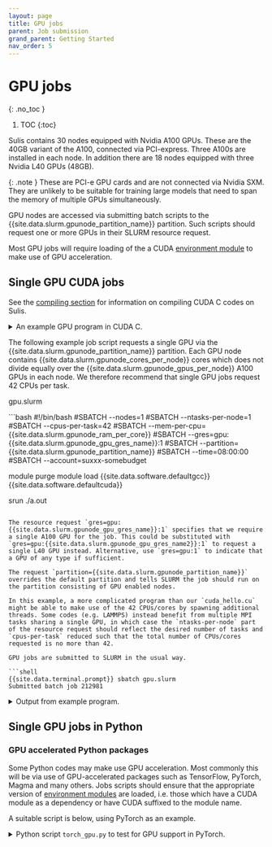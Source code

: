 ```yaml
---
layout: page
title: GPU jobs 
parent: Job submission
grand_parent: Getting Started
nav_order: 5
---
```


# GPU jobs
{: .no_toc }

1. TOC
{:toc}

Sulis contains 30 nodes equipped with Nvidia A100 GPUs. These are the 40GB variant of the A100, connected via PCI-express. Three A100s are installed in each node. In addition there are 18 nodes equipped with three Nvidia L40 GPUs (48GB). 

{: .note }
These are PCI-e GPU cards and are not connected via Nvidia SXM. They are unlikely to be suitable for training large models that need to span the memory of multiple GPUs simultaneously. 

GPU nodes are accessed via submitting batch scripts to the {{site.data.slurm.gpunode_partition_name}} partition. Such scripts should request one or more GPUs in their SLURM resource request.

Most GPU jobs will require loading of the a CUDA [environment module](../software/modules) to make use of GPU acceleration. 

## Single GPU CUDA jobs

See the [compiling section](../software/compiling) for information on compiling CUDA C codes on Sulis.

<details markdown="block" class="detail">
  <summary>An example GPU program in CUDA C.</summary>
An trivial example of a CUDA C program.

<p class="codeblock-label">cuda_hello.cu</p>
```c 
#include <stdio.h>
#include <cuda.h> 

int main() {

  printf("Hello world from the host\n");
  printf("Checking for CUDA devices...\n");


  int count;
  cudaError_t err;
  err = cudaGetDeviceCount(&count);
  if ( (count==0) || (err!=cudaSuccess) ) {
    printf("No CUDA supported devices are available in this system.\n");
    exit(EXIT_FAILURE);
  } else {
    printf("Found %d CUDA device(s) in this system\n",count);
  }

  cudaDeviceProp prop;
  int idev;
  for (idev=0;idev<count;idev++) {

    // Call another CUDA helper function to populate prop
    err = cudaGetDeviceProperties(&prop,idev);
    if ( err!=cudaSuccess ) {
      printf("Error getting device properties\n");
      exit(EXIT_FAILURE);
    }

    printf("Device %d : %s\n",idev,prop.name);

  }

  err = cudaGetDevice(&idev);
  if ( err!=cudaSuccess ) {
    printf("Error identifying active device\n");
    exit(EXIT_FAILURE);
  }
  printf("Using device %d\n",idev);

  return(EXIT_SUCCESS);

}
``` 
This might be compiled into the executable `a.out` via:
```bash
{{site.data.terminal.prompt}} module load {{site.data.software.defaultgcc}} {{site.data.software.defaultcuda}}
{{site.data.terminal.prompt}} nvcc -arch=sm_80 -arch=sm_89 cuda_hello.cu
```
Note that we've specified the compute capability of both GPU types when compiling. 

</details>

The following example job script requests a single GPU via the {{site.data.slurm.gpunode_partition_name}} partition. Each GPU node contains {{site.data.slurm.gpunode_cores_per_node}} cores which does not divide equally over the {{site.data.slurm.gpunode_gpus_per_node}} A100 GPUs in each node. We therefore recommend that single GPU jobs request 42 CPUs per task. 

<p class="codeblock-label">gpu.slurm</p>
```bash
#!/bin/bash
#SBATCH --nodes=1
#SBATCH --ntasks-per-node=1
#SBATCH --cpus-per-task=42
#SBATCH --mem-per-cpu={{site.data.slurm.gpunode_ram_per_core}}
#SBATCH --gres=gpu:{{site.data.slurm.gpunode_gpu_gres_name}}:1
#SBATCH --partition={{site.data.slurm.gpunode_partition_name}}
#SBATCH --time=08:00:00
#SBATCH --account=suxxx-somebudget

module purge
module load {{site.data.software.defaultgcc}} {{site.data.software.defaultcuda}}

srun ./a.out
```

The resource request `gres=gpu:{{site.data.slurm.gpunode_gpu_gres_name}}:1` specifies that we require a single A100 GPU for the job. This could be substituted with `gres=gpu:{{site.data.slurm.gpunode_gpu_gres_name2}}:1` to request a single L40 GPU instead. Alternative, use `gres=gpu:1` to indicate that a GPU of any type if sufficient.

The request `partition={{site.data.slurm.gpunode_partition_name}}` overrides the default partition and tells SLURM the job should run on the partition consisting of GPU enabled nodes. 

In this example, a more complicated program than our `cuda_hello.cu` might be able to make use of the 42 CPUs/cores by spawning additional threads. Some codes (e.g. LAMMPS) instead benefit from multiple MPI tasks sharing a single GPU, in which case the `ntasks-per-node` part of the resource request should reflect the desired number of tasks and `cpus-per-task` reduced such that the total number of CPUs/cores requested is no more than 42.

GPU jobs are submitted to SLURM in the usual way.

```shell
{{site.data.terminal.prompt}} sbatch gpu.slurm
Submitted batch job 212981
```

<details markdown="block" class="detail">
  <summary>Output from example program.</summary>
```shell
{{site.data.terminal.prompt}} cat slurm-212981.out
Hello world from the host
Checking for CUDA devices...
Found 1 CUDA device(s) in this system
Device 0 : A100-PCIE-40GB
Using device 0
```
Note that our program only identified a single GPU despite their being 3 in the node. Only the GPU allocated to us by SLURM is visible.

</details>

## Single GPU jobs in Python

### GPU accelerated Python packages

Some Python codes may make use GPU acceleration. Most commonly this will be via use of GPU-accelerated packages such as TensorFlow, PyTorch, Magma and many others. Jobs scripts should ensure that the appropriate version of [environment modules](../software/modules) are loaded, i.e. those which have a CUDA module as a dependency or have CUDA suffixed to the module name. 

A suitable script is below, using PyTorch as an example.

<details markdown="block" class="detail">
  <summary>Python script <code>torch_gpu.py</code>  to test for GPU support in PyTorch.</summary>
This trivial script imports the PyTorch package and checks if the imported build
of has GPU acceleration available.

<p class="codeblock-label">torch_gpu.py</p>
```python
import torch

if torch.torch.cuda.is_available():
    print("Imported PyTorch package was built with GPU support")
else:
    print("Imported PyTorch package was NOT built with GPU support")
``` 
</details>

This can be executed on a GPU node with the following SLURM job script.

<p class="codeblock-label">torch_gpu.slurm</p>
```bash
#!/bin/bash
#SBATCH --nodes=1
#SBATCH --ntasks-per-node=1
#SBATCH --cpus-per-task=42
#SBATCH --mem-per-cpu={{site.data.slurm.gpunode_ram_per_core}}
#SBATCH --gres=gpu:1
#SBATCH --partition={{site.data.slurm.gpunode_partition_name}}
#SBATCH --time=08:00:00
#SBATCH --account=suxxx-somebudget

module purge
module load {{site.data.software.defaultfoss}}
module load PIP-PyTorch/{{site.data.software.PyTorchversion}}

srun python torch_gpu.py
```

This script should report a positive result!

<!-->

<details markdown="block" class="detail">
  <summary>Python script <code>tf_gpu.py</code>  to test for GPU support in TensorFlow.</summary>
This trivial script imports the TensorFlow package and checks if the imported build
of TensorFlow is built to use GPU acceleration.

<p class="codeblock-label">tf_gpu.py</p>
```python
import tensorflow as tf

if tf.test.is_built_with_cuda():
    print("Imported TensorFlow package was built with GPU support")
else:
    print("Imported TensorFlow package was NOT built with GPU support")
``` 
</details>

This can be executed on a GPU node with the following SLURM job script.

<p class="codeblock-label">tf_gpu.slurm</p>
```bash
#!/bin/bash
#SBATCH --nodes=1
#SBATCH --ntasks-per-node=1
#SBATCH --cpus-per-task=42
#SBATCH --mem-per-cpu={{site.data.slurm.gpunode_ram_per_core}}
#SBATCH --gres=gpu:{{site.data.slurm.gpunode_gpu_gres_name}}:1
#SBATCH --partition={{site.data.slurm.gpunode_partition_name}}
#SBATCH --time=08:00:00
#SBATCH --account=suxxx-somebudget

module purge
module load {{site.data.software.defaultgcc}} {{site.data.software.defaultcuda}} {{site.data.software.defaultmpi}}
module load TensorFlow/2.5.0 

srun python tf_gpu.py
```
Note that omitting {{site.data.software.defaultcuda}} from the first `module load` command would use a toolchain that is not GPU enabled. The second `module load` would then import a build of TensorFlow which is not GPU enabled. 

-->

### Using GPUs directly in Python code


Some workflows may involve GPU-accelerated code written in Python. This may take the form of Python functions executed as kernels on the GPU device using [Numba](https://numba.pydata.org/), or drop-in replacements for compute-intensive NumPy and SciPy operations such as those implemented in [CuPy](https://cupy.dev/). These can be executed in job scripts provided the appropriate packages are loaded as [environment modules](../software/modules). 

<details markdown="block" class="detail">
  <summary>Example script using CuPy interace to CUDA <code>cupy_api.py</code>.</summary>
This script replicates the compiled CUDA C example above.

<p class="codeblock-label">cupy_api.py</p>
```python
import cupy as cp

print("Hello world from the host")
print("Checking for CUDA devices...")

count = cp.cuda.runtime.getDeviceCount()

if count<1:
    print("No CUDA supported devices are available in this system.")
else:
    print("Found %d CUDA device(s) in this system." % count)
    
for idev in range(count):
    prop = cp.cuda.runtime.getDeviceProperties(idev)        
    print("Device %d %s" % (idev, prop['name'].decode()));

idev = cp.cuda.runtime.getDevice();
print("Using device %d" %idev);
``` 
</details>

The following SLURM job script is suitable for a Python code written to use a single GPU in CuPy. Other packages such as [Numba](https://numba.pydata.org/) or [PyCUDA](https://documen.tician.de/pycuda/) might be used instead. 

<p class="codeblock-label">cupy.slurm</p>
```bash
#!/bin/bash
#SBATCH --nodes=1
#SBATCH --ntasks-per-node=1
#SBATCH --cpus-per-task=42
#SBATCH --mem-per-cpu={{site.data.slurm.gpunode_ram_per_core}}
#SBATCH --gres=gpu:{{site.data.slurm.gpunode_gpu_gres_name}}:1
#SBATCH --partition={{site.data.slurm.gpunode_partition_name}}
#SBATCH --time=08:00:00
#SBATCH --account=suxxx-somebudget

module purge
module load {{site.data.software.defaultgcc}} {{site.data.software.defaultmpi}}
module load {{site.data.software.CuPy}}

srun python cupy_api.py
```

Here the 42 CPUs/cores available to the job (or some subset thereof) could be used for a multiprocessing pool or a set of workers which all share access to the single GPU. This might be appropriate for workloads in which a set of serial calculations benefit from GPU acceleration but cannot effectively make use of a whole A100.

## Single node, multi-GPU 

Some scientific packages will support use of multiple GPUs out of the box and handle assignment of GPUs to tasks or CPUs/threads automatically or via user input to the software.

In other cases you may need to provide additional information to `srun` to indicate how the available GPUs should be shared across the elements of your calculation. Two examples follow, which are not intended to be exhaustive. The examples use CuPy to interact with the GPU for illustrative purposes, but other methods will likely be more appropriate in many cases.

### Multiprocessing pool with shared GPUs

This example uses a whole GPU node to create a Python multiprocessing pool of 18 workers which equally share the available 3 GPUs within a node.

<details markdown="block" class="detail">
  <summary>Example <code>mp_gpu_pool.py</code>.</summary>
This trivial example demonstrates a multiprocessing pool in which the available GPUs are shared equally across the pool. Note that the programmer must calculate which device `idev` is to be used by which member of the pool `procid` and set that device as active for the current process. The function `f(i)` returns which processor in the pool and which GPU was used.

The number of processors available for the pool is set by interrogating the environment variable `SLURM_CPUS_PER_TASK`.

<p class="codeblock-label">mp_gpu_pool.py</p>
```python
import sys
import os
import multiprocessing as mp
import cupy as cp

def f(i):

    ngpus = cp.cuda.runtime.getDeviceCount()
    proc  = mp.current_process()
    procid = proc._identity[0]    
    idev   = procid%ngpus # which gpu device to use
    cp.cuda.runtime.setDevice(idev)
    print("proc %s processing input %d using GPU %d" % (proc.name, i, idev))
    return (procid, idev)
     
if __name__ == '__main__':

    p = int(os.environ['SLURM_CPUS_PER_TASK'])
    input_list = range(100)
    
    # Evaluate f for all inputs using a pool of processes
    with mp.Pool(p) as my_pool:
        print(my_pool.map(f, input_list))
```
</details>

In SLURM terminology this is a single task, using 18 CPUs and 3 GPUs. Note that the following script sets `cpus-per-task=42` in the resource request so that the pool of 18 processes has the entire RAM of the node available. 

<p class="codeblock-label">gpu_pool.slurm</p>
```bash
#!/bin/bash
#SBATCH --nodes=1
#SBATCH --ntasks-per-node=1
#SBATCH --cpus-per-task=42
#SBATCH --mem-per-cpu={{site.data.slurm.gpunode_ram_per_core}}
#SBATCH --gres=gpu:{{site.data.slurm.gpunode_gpu_gres_name}}:3
#SBATCH --partition={{site.data.slurm.gpunode_partition_name}}
#SBATCH --time=08:00:00
#SBATCH --account=suxxx-somebudget

module purge
module load {{site.data.software.defaultgcc}} {{site.data.software.defaultmpi}}
module load {{site.data.software.CuPy}} 

srun -n 1 -G 3 -c 18 --cpus-per-gpu=6 python mp_gpu_pool.py
```
As per earlier examples, one could replace `{{site.data.slurm.gpunode_gpu_gres_name}}` with `{{site.data.slurm.gpunode_gpu_gres_name2}}` to request L40 rather than A100 GPUs, or simply specify `--gres=gpu:3` to request three GPUs of either type.


### MPI application with one GPU per task

Alternatively you may have an MPI program in which each of 3 tasks can effectively utilise an entire GPU. 

<details markdown="block" class="detail">
  <summary>An example MPI GPU program in Python <code>mpi_gpu.py</code>.</summary>
Here each MPI task uses the GPU with id equal its rank.

<p class="codeblock-label">gpu.py</p>
```python
from mpi4py import MPI
import cupy as cp

comm = MPI.COMM_WORLD
my_rank = comm.Get_rank()
idev = my_rank

cp.cuda.runtime.setDevice(idev)
prop = cp.cuda.runtime.getDeviceProperties(idev)

print("MPI rank %d using GPU : %s_%d" % (my_rank, prop['name'].decode(),idev))

MPI.Finalize()
``` 
</details>


<p class="codeblock-label">mpi_gpu.slurm</p>
```bash
#!/bin/bash
#SBATCH --nodes=1
#SBATCH --ntasks-per-node=3
#SBATCH --cpus-per-task=42
#SBATCH --mem-per-cpu={{site.data.slurm.gpunode_ram_per_core}}
#SBATCH --gres=gpu:{{site.data.slurm.gpunode_gpu_gres_name}}:3
#SBATCH --partition={{site.data.slurm.gpunode_partition_name}}
#SBATCH --time=08:00:00
#SBATCH --account=suxxx-somebudget

module purge
module load {{site.data.software.defaultgcc}} {{site.data.software.defaultmpi}}
module load {{site.data.software.CuPy}}

srun -n 3 -G 3 --gpus-per-task=1 python mpi_gpu.py
```
Here each MPI task uses only one of the 42 CPUs allocated by task by SLURM, and one GPU. In other scenarios it might be sensible for each MPI task to use multiple CPUs via threading of spawning of subprocesses. See the [hybrid jobs](hybrid) section for more information.


## Multi-node GPU jobs

Jobs using more than three GPUs are possible by making a SLURM resource request for multiple nodes in the `{{site.data.slurm.gpunode_partition_name}}` partition. Users should be aware of the following.

- Use of multiple GPU nodes may be desirable to increase concurrency when processing a large batch of smaller calculations which collectively constitute a single job/workflow. This might be accomplished in a number of ways, e.g. a loosely coupled MPI application or a Python script which uses Dask to distribute independent calculations over a pool of GPU-enabled resource. See the [Ensemble Computing](../../advanced/ensemble) section of this documentation for examples.

- The GPU hardware configuration in Sulis is not optimised nor intended for workloads which require very high bandwidth communication between multiple  GPUs. Other tier 2 services, in particular [JADE II](https://www.jade.ac.uk/), [Baskerville](https://www.baskerville.ac.uk/) or [Bede](https://n8cir.org.uk/supporting-research/facilities/nice/) are much more likely to be appropriate for such workflows.


